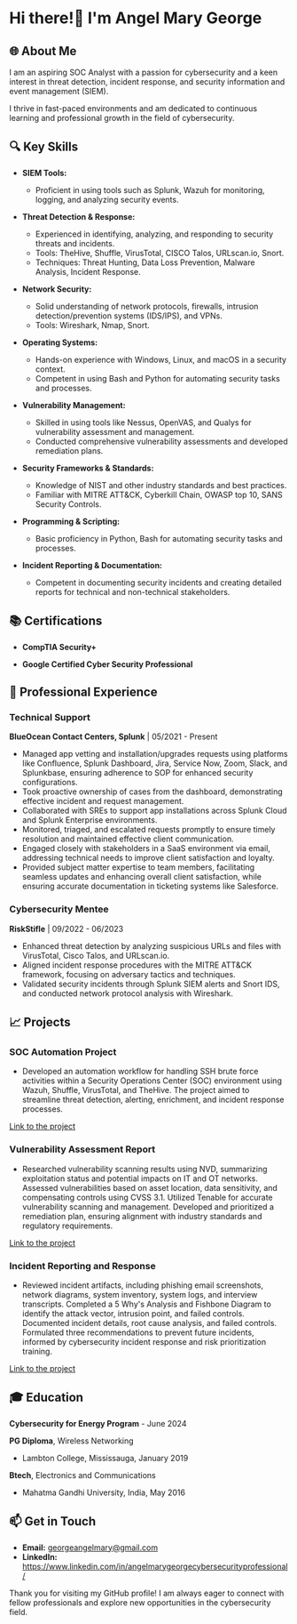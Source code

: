 # Hi there!👋 I'm Angel Mary George

## 🌐 About Me

I am an aspiring SOC Analyst with a passion for cybersecurity and a keen interest in threat detection, incident response, and security information and event management (SIEM). 

I thrive in fast-paced environments and am dedicated to continuous learning and professional growth in the field of cybersecurity.


## 🔍 Key Skills

- **SIEM Tools:**
    - Proficient in using tools such as Splunk, Wazuh for monitoring, logging, and analyzing security events.

- **Threat Detection & Response:**
    - Experienced in identifying, analyzing, and responding to security threats and incidents.
    - Tools: TheHive, Shuffle, VirusTotal, CISCO Talos, URLscan.io, Snort.
    - Techniques: Threat Hunting, Data Loss Prevention, Malware Analysis, Incident Response.

- **Network Security:**
    - Solid understanding of network protocols, firewalls, intrusion detection/prevention systems (IDS/IPS), and VPNs.
    - Tools: Wireshark, Nmap, Snort.

- **Operating Systems:**
    - Hands-on experience with Windows, Linux, and macOS in a security context.
    - Competent in using Bash and Python for automating security tasks and processes.

- **Vulnerability Management:**
    - Skilled in using tools like Nessus, OpenVAS, and Qualys for vulnerability assessment and management.
    - Conducted comprehensive vulnerability assessments and developed remediation plans.

- **Security Frameworks & Standards:**
    - Knowledge of NIST and other industry standards and best practices.
    - Familiar with MITRE ATT&CK, Cyberkill Chain, OWASP top 10, SANS Security Controls.

- **Programming & Scripting:**
    - Basic proficiency in Python, Bash for automating security tasks and processes.

- **Incident Reporting & Documentation:**
    - Competent in documenting security incidents and creating detailed reports for technical and non-technical stakeholders.


## 📚 Certifications

- **CompTIA Security+**

- **Google Certified Cyber Security Professional**


## 💼 Professional Experience

### Technical Support 			
**BlueOcean Contact Centers, Splunk** | 05/2021 - Present

- Managed app vetting and installation/upgrades requests using platforms like Confluence, Splunk Dashboard, Jira, Service Now, Zoom, Slack, and Splunkbase, ensuring adherence to SOP for enhanced security configurations.
- Took proactive ownership of cases from the dashboard, demonstrating effective incident and request management.
- Collaborated with SREs to support app installations across Splunk Cloud and Splunk Enterprise environments.
- Monitored, triaged, and escalated requests promptly to ensure timely resolution and maintained effective client communication.
- Engaged closely with stakeholders in a SaaS environment via email, addressing technical needs to improve client satisfaction and loyalty.
- Provided subject matter expertise to team members, facilitating seamless updates and enhancing overall client satisfaction, while ensuring accurate documentation in ticketing systems like Salesforce.


### Cybersecurity Mentee	
**RiskStifle** |  09/2022 - 06/2023

- Enhanced threat detection by analyzing suspicious URLs and files with VirusTotal, Cisco Talos, and URLscan.io.
- Aligned incident response procedures with the MITRE ATT&CK framework, focusing on adversary tactics and techniques.
- Validated security incidents through Splunk SIEM alerts and Snort IDS, and conducted network protocol analysis with Wireshark.


## 📈 Projects

### SOC Automation Project 

- Developed an automation workflow for handling SSH brute force activities within a Security Operations Center (SOC) environment using Wazuh, Shuffle, VirusTotal, and TheHive. The project aimed to streamline threat detection, alerting, enrichment, and incident response processes.

[Link to the project](https://github.com/AngelMaryGeorge/HandsOn_SOC_Automation-1/blob/main/README.md)

### Vulnerability Assessment Report
- Researched vulnerability scanning results using NVD, summarizing exploitation status and potential impacts on IT and OT networks. Assessed vulnerabilities based on asset location, data sensitivity, and compensating controls using CVSS 3.1. Utilized Tenable for accurate vulnerability scanning and management. Developed and prioritized a remediation plan, ensuring alignment with industry standards and regulatory requirements.

[Link to the project](https://github.com/AngelMaryGeorge/Vulnerability_Management/blob/main/README.md)

### Incident Reporting and Response
- Reviewed incident artifacts, including phishing email screenshots, network diagrams, system inventory, system logs, and interview transcripts. Completed a 5 Why's Analysis and Fishbone Diagram to identify the attack vector, intrusion point, and failed controls. Documented incident details, root cause analysis, and failed controls. Formulated three recommendations to prevent future incidents, informed by cybersecurity incident response and risk prioritization training.

[Link to the project](https://github.com/AngelMaryGeorge/Incident_Response/blob/main/README.md)

## 🎓 Education

**Cybersecurity for Energy Program**  - June 2024

**PG Diploma**, Wireless Networking  		            	
- Lambton College, Mississauga, January 2019

**Btech**, Electronics and Communications  		     
- Mahatma Gandhi University, India, May 2016

## 📫 Get in Touch

- **Email:** georgeangelmary@gmail.com
- **LinkedIn:** https://www.linkedin.com/in/angelmarygeorgecybersecurityprofessional/

Thank you for visiting my GitHub profile! I am always eager to connect with fellow professionals and explore new opportunities in the cybersecurity field.
